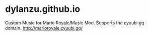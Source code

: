 # dylanzu.github.io
Custom Music for Mario Royale/Music Mod.
Supports the cyuubi.gq domain.
http://marioroyale.cyuubi.gq/
